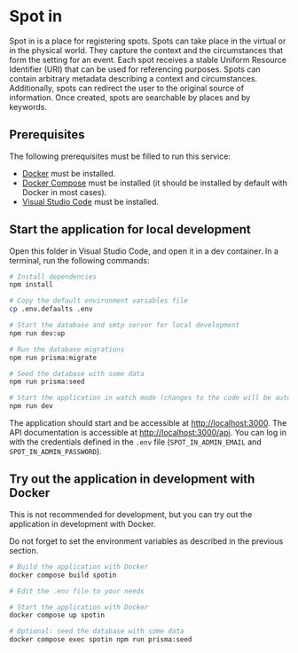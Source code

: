 # Spot in

Spot in is a place for registering spots. Spots can take place in the virtual or
in the physical world. They capture the context and the circumstances that form
the setting for an event. Each spot receives a stable Uniform Resource
Identifier (URI) that can be used for referencing purposes. Spots can contain
arbitrary metadata describing a context and circumstances. Additionally, spots
can redirect the user to the original source of information. Once created, spots
are searchable by places and by keywords.

## Prerequisites

The following prerequisites must be filled to run this service:

- [Docker](https://docs.docker.com/get-docker/) must be installed.
- [Docker Compose](https://docs.docker.com/compose/install/) must be installed
  (it should be installed by default with Docker in most cases).
- [Visual Studio Code](https://code.visualstudio.com/download) must be
  installed.

## Start the application for local development

Open this folder in Visual Studio Code, and open it in a dev container. In a
terminal, run the following commands:

```bash
# Install dependencies
npm install

# Copy the default environment variables file
cp .env.defaults .env

# Start the database and smtp server for local development
npm run dev:up

# Run the database migrations
npm run prisma:migrate

# Seed the database with some data
npm run prisma:seed

# Start the application in watch mode (changes to the code will be automatically reloaded)
npm run dev
```

The application should start and be accessible at <http://localhost:3000>. The
API documentation is accessible at <http://localhost:3000/api>. You can log in
with the credentials defined in the `.env` file (`SPOT_IN_ADMIN_EMAIL` and
`SPOT_IN_ADMIN_PASSWORD`).

## Try out the application in development with Docker

This is not recommended for development, but you can try out the application in
development with Docker.

Do not forget to set the environment variables as described in the previous
section.

```bash
# Build the application with Docker
docker compose build spotin

# Edit the .env file to your needs

# Start the application with Docker
docker compose up spotin

# Optional: seed the database with some data
docker compose exec spotin npm run prisma:seed
```
